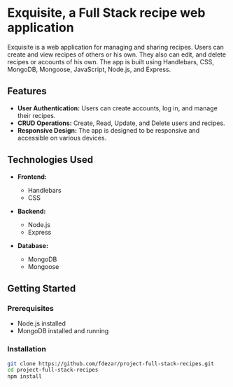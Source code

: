 # Exquisite, a Full Stack recipe web application

Exquisite is a web application for managing and sharing recipes. Users can create and view recipes of others or his own. They also can edit, and delete recipes or accounts of his own.
The app is built using Handlebars, CSS, MongoDB, Mongoose, JavaScript, Node.js, and Express.

## Features

- **User Authentication:** Users can create accounts, log in, and manage their recipes.
- **CRUD Operations:** Create, Read, Update, and Delete users and recipes.
- **Responsive Design:** The app is designed to be responsive and accessible on various devices.

## Technologies Used

- **Frontend:**
  - Handlebars
  - CSS

- **Backend:**
  - Node.js
  - Express

- **Database:**
  - MongoDB
  - Mongoose

## Getting Started

### Prerequisites

- Node.js installed
- MongoDB installed and running

### Installation

```bash
git clone https://github.com/fdezar/project-full-stack-recipes.git
cd project-full-stack-recipes
npm install
